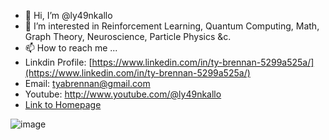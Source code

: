 - 👋 Hi, I’m @ly49nkallo
- 👀 I’m interested in Reinforcement Learning, Quantum Computing, Math, Graph Theory, Neuroscience, Particle Physics &c. 
- 📫 How to reach me ...
- Linkdin Profile: [https://www.linkedin.com/in/ty-brennan-5299a525a/](https://www.linkedin.com/in/ty-brennan-5299a525a/)
- Email: tyabrennan@gmail.com
- Youtube: http://www.youtube.com/@ly49nkallo
- [Link to Homepage](https://tyshomepage.wordpress.com)
  
![image](https://www.cond-mat.de/teaching/DFT/harmon.gif)

<!---
ly49nkallo/ly49nkallo is a ✨ special ✨ repository because its `README.md` (this file) appears on your GitHub profile.
You can click the Preview link to take a look at your changes.
--->
